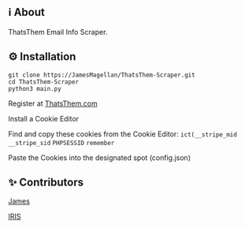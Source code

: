 ## ℹ️ About
ThatsThem Email Info Scraper.
## ⚙️ Installation
```
git clone https://JamesMagellan/ThatsThem-Scraper.git
cd ThatsThem-Scraper
python3 main.py
```
Register at [ThatsThem.com](https://thatsthem.com/register)

Install a Cookie Editor

Find and copy these cookies from the Cookie Editor: ```ict(__stripe_mid``` ```__stripe_sid``` ```PHPSESSID``` ```remember```

Paste the Cookies into the designated spot (config.json)

## ✨ Contributors
[James](https://github.com/JamesMagellan)

[IRIS](https://github.com/IRIS-Team)